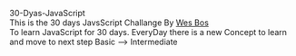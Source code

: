 30-Dyas-JavaScript  
This is the 30 days JavsScript Challange By [Wes Bos](https://courses.wesbos.com/account)  
To learn JavaScript for 30 days. EveryDay there is a new Concept to learn and move to next step Basic --> Intermediate 
